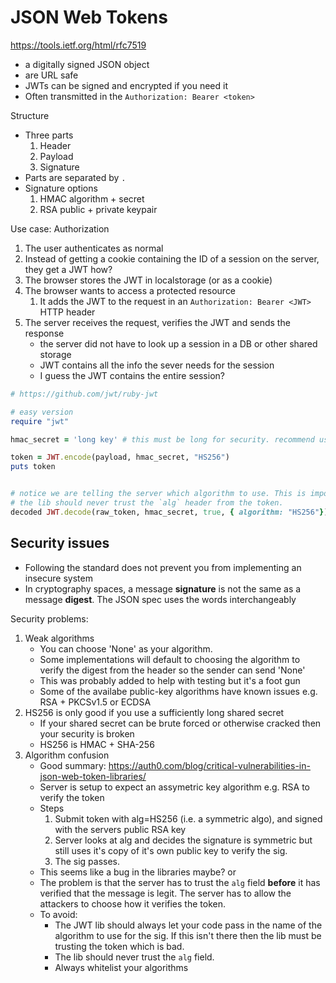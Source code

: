 # JSON Web Tokens

https://tools.ietf.org/html/rfc7519

* a digitally signed JSON object
* are URL safe
* JWTs can be signed and encrypted if you need it
* Often transmitted in the `Authorization: Bearer <token>`

Structure

* Three parts
    1. Header
    1. Payload
    1. Signature
* Parts are separated by `.`
* Signature options
    1. HMAC algorithm + secret
    2. RSA public + private keypair

Use case: Authorization

1. The user authenticates as normal
1. Instead of getting a cookie containing the ID of a session on the server, they get a JWT
    how?
1. The browser stores the JWT in localstorage (or as a cookie)
1. The browser wants to access a protected resource
    1. It adds the JWT to the request in an `Authorization: Bearer <JWT>` HTTP header
1. The server receives the request, verifies the JWT and sends the response
    * the server did not have to look up a session in a DB or other shared storage
    * JWT contains all the info the sever needs for the session
    * I guess the JWT contains the entire session?

```ruby
# https://github.com/jwt/ruby-jwt

# easy version
require "jwt"

hmac_secret = 'long key' # this must be long for security. recommend using `rails secret` output lenght

token = JWT.encode(payload, hmac_secret, "HS256")
puts token


# notice we are telling the server which algorithm to use. This is important.
# the lib should never trust the `alg` header from the token.
decoded JWT.decode(raw_token, hmac_secret, true, { algorithm: "HS256"})
```

## Security issues

* Following the standard does not prevent you from implementing an insecure system
* In cryptography spaces, a message **signature** is not the same as a message **digest**. The JSON spec uses the words interchangeably

Security problems:

1. Weak algorithms
    * You can choose 'None' as your algorithm.
    * Some implementations will default to choosing the algorithm to verify the digest from the header so the sender can send 'None'
    * This was probably added to help with testing but it's a foot gun
    * Some of the availabe public-key algorithms have known issues e.g. RSA + PKCSv1.5 or ECDSA
1. HS256 is only good if you use a sufficiently long shared secret
    * If your shared secret can be brute forced or otherwise cracked then your security is broken
    * HS256 is HMAC + SHA-256
1. Algorithm confusion
    * Good summary: https://auth0.com/blog/critical-vulnerabilities-in-json-web-token-libraries/
    * Server is setup to expect an assymetric key algorithm e.g. RSA to verify the token
    * Steps
        1. Submit token with alg=HS256 (i.e. a symmetric algo), and signed with the servers public RSA key
        1. Server looks at alg and decides the signature is symmetric but still uses it's copy of it's own public key to verify the sig.
        1. The sig passes.
    * This seems like a bug in the libraries maybe? or
    * The problem is that the server has to trust the `alg` field **before** it has verified that the message is legit. The server has to allow the attackers to choose how it verifies the token.
    * To avoid:
        * The JWT lib should always let your code pass in the name of the algorithm to use for the sig. If this isn't there then the lib must be trusting the token which is bad.
        * The lib should never trust the `alg` field.
        * Always whitelist your algorithms

